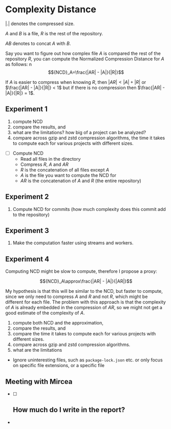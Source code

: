 # Complexity Distance

$|.|$ denotes the compressed size.

$A$ and $B$ is a file, $R$ is the rest of the repository.

$AB$ denotes to concat $A$ with $B$.

Say you want to figure out how complex file $A$ is compared the rest of the repository $R$, you can compute the Normalized Compression Distance for $A$ as follows:
n $${NCD}_A=\frac{|AR| - |A|}{|R|}$$

If $A$ is easier to compress when knowing $R$, then $|AR| < |A| + |R|$ or $\frac{|AR| - |A|}{|R|} < 1$ but if there is no compression then $\frac{|AR| - |A|}{|R|} = 1$.

## Experiment 1

1. compute NCD
2. compare the results, and
3. what are the limitations? how big of a project can be analyzed?
4. compare across gzip and zstd compression algorithms, the time it takes to compute each for various projects with different sizes.

- [ ] Compute NCD
  - Read all files in the directory
  - Compress $R$, $A$ and $AR$
  - $R$ is the concatenation of all files except $A$
  - $A$ is the file you want to compute the NCD for
  - $AR$ is the concatenation of $A$ and $R$ (the entire repository)

## Experiment 2

1. Compute NCD for commits (how much complexity does this commit add to the repository)

## Experiment 3

1. Make the computation faster using streams and workers.

## Experiment 4

Computing NCD might be slow to compute, therefore I propose a proxy:

$${NCD}_A\approx\frac{|AR| - |A|}{|AR|}$$

My hypothesis is that this will be similar to the NCD, but faster to compute, since we only need to compress $A$ and $R$ and not $R$, which might be different for each file. The problem with this approach is that the complexity of $A$ is already embedded in the compression of $AR$, so we might not get a good estimate of the complexity of $A$.

1. compute both NCD and the approximation,
2. compare the results, and
3. compare the time it takes to compute each for various projects with different sizes.
4. compare across gzip and zstd compression algorithms.
5. what are the limitations

- Ignore uninteresting files, such as `package-lock.json` etc. or only focus on specific file extensions, or a specific file

## Meeting with Mircea

- [ ] ## How much do I write in the report?
-
